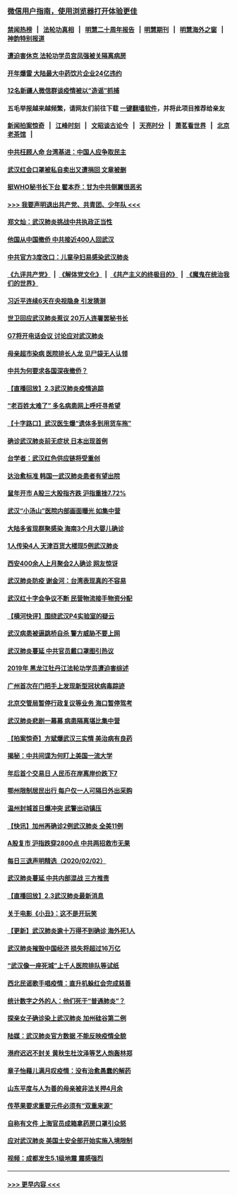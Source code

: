 ### [微信用户指南，使用浏览器打开体验更佳](https://github.com/gfw-breaker/banned-news1/blob/master/indexes/wechat-guide.md?t=0)
#### [禁闻热榜](热点新闻.md?t=0)  &nbsp;&nbsp;|&nbsp;&nbsp; [法轮功真相](https://github.com/gfw-breaker/truth/blob/master/README.md?t=0) &nbsp;&nbsp;|&nbsp;&nbsp; [明慧二十周年报告](https://github.com/gfw-breaker/mh-reports/blob/master/README.md?t=0) &nbsp;&nbsp;|&nbsp;&nbsp;[明慧期刊](https://github.com/gfw-breaker/mh-qikan) &nbsp;&nbsp;|&nbsp;&nbsp; [明慧海外之窗](https://github.com/gfw-breaker/mh-news/blob/master/README.md?t=0) &nbsp;&nbsp;|&nbsp;&nbsp; [神韵特别报道](https://github.com/gfw-breaker/mh-news/blob/master/shenyun.md?t=0)
#### [遭迫害休克 法轮功学员宫凤强被关隔离病房](../pages/nsc413/n11841492.md?t=02040222) 
#### [开年爆雷  大陆最大中药饮片企业24亿违约](../pages/nsc413/n11841904.md?t=02040222) 
#### [12名新疆人微信群谈疫情被以“造谣”抓捕](../pages/nsc413/n11839897.md?t=02040222) 
#### 五毛举报越来越频繁，请网友们前往下载 [一键翻墙软件](https://github.com/gfw-breaker/ssr-accounts)，并将此项目推荐给亲友
#### [新闻拍案惊奇](https://github.com/gfw-breaker/banned-news1/blob/master/pages/link4.md) &nbsp;&nbsp;|&nbsp;&nbsp; [江峰时刻](https://github.com/gfw-breaker/banned-news1/blob/master/pages/link4.md) &nbsp;&nbsp;|&nbsp;&nbsp; [文昭谈古论今](https://github.com/gfw-breaker/banned-news1/blob/master/pages/link4.md) &nbsp;&nbsp;|&nbsp;&nbsp; [天亮时分](https://github.com/gfw-breaker/banned-news1/blob/master/pages/link4.md) &nbsp;&nbsp;|&nbsp;&nbsp; [萧茗看世界](https://github.com/gfw-breaker/banned-news1/blob/master/pages/link4.md) &nbsp;&nbsp;|&nbsp;&nbsp; [北京老茶馆](https://github.com/gfw-breaker/banned-news1/blob/master/pages/link4.md) &nbsp;&nbsp;|&nbsp;&nbsp; 
#### [中共枉顾人命 台湾基进：中国人应争取民主](../pages/nsc413/n11841532.md?t=02040222) 
#### [武汉红会口罩被私自卖出又遭捐回 文章被删](../pages/nsc413/n11841871.md?t=02040222) 
#### [挺WHO秘书长下台 翟本乔：甘为中共侧翼很恶劣](../pages/nsc413/n11841484.md?t=02040222) 
#### [>>> 我要声明退出共产党、共青团、少年队 <<<](https://github.com/begood0513/goodnews/blob/master/quit/letter.md) 
#### [郑文灿：武汉肺炎挑战中共执政正当性](../pages/nsc413/n11841537.md?t=02040222) 
#### [他国从中国撤侨 中共接近400人回武汉](../pages/nsc413/n11841290.md?t=02040222) 
#### [中共官方3度改口：儿童孕妇易感染武汉肺炎](../pages/nsc413/n11841631.md?t=02040222) 
#### [《九评共产党》](https://github.com/begood0513/9ping.md/blob/master/README.md) &nbsp;|&nbsp; [《解体党文化》](../../../../jtdwh.md/blob/master/README.md)  &nbsp;|&nbsp; [《共产主义的终极目的》](../../../../gczydzjmd.md/blob/master/README.md) &nbsp;|&nbsp; [《魔鬼在统治我们的世界》](../../../../mgztzwmdsj.md/blob/master/README.md) 
#### [习近平连续6天在央视隐身 引发猜测](../pages/nsc413/n11841881.md?t=02040222) 
#### [世卫回应武汉肺炎惹议 20万人连署罢秘书长](../pages/nsc413/n11841664.md?t=02040222) 
#### [G7将开电话会议 讨论应对武汉肺炎](../pages/nsc413/n11841658.md?t=02040222) 
#### [母亲超市染病 医院排长人龙 见尸袋无人认领](../pages/nsc413/n11841762.md?t=02040222) 
#### [中共为何要求各国深夜撤侨？](../pages/nsc413/n11841731.md?t=02040222) 
#### [【直播回放】2.3武汉肺炎疫情追踪](../pages/nsc413/n11841577.md?t=02040222) 
#### [“老百姓太难了” 多名病患网上呼吁寻希望](../pages/nsc413/n11841565.md?t=02040222) 
#### [【十字路口】武汉医生爆“遗体多到用货车拖”](../pages/nsc413/n11840013.md?t=02040222) 
#### [确诊武汉肺炎前无症状 日本出现首例](../pages/nsc413/n11841567.md?t=02040222) 
#### [台学者：武汉红色供应链将受重创](../pages/nsc413/n11841596.md?t=02040222) 
#### [达治愈标准 韩国一武汉肺炎患者有望出院](../pages/nsc413/n11841523.md?t=02040222) 
#### [鼠年开市 A股三大股指齐跌 沪指重挫7.72%](../pages/nsc413/n11840461.md?t=02040222) 
#### [武汉“小汤山”医院内部画面曝光 如集中营](../pages/nsc413/n11841060.md?t=02040222) 
#### [大陆多省现群聚感染 海南3个月大婴儿确诊](../pages/nsc413/n11841274.md?t=02040222) 
#### [1人传染4人 天津百货大楼现5例武汉肺炎](../pages/nsc413/n11840677.md?t=02040222) 
#### [西安400余人上月聚会2人确诊 网友惊讶](../pages/nsc413/n11841178.md?t=02040222) 
#### [武汉肺炎防疫 谢金河：台湾表现真的不容易](../pages/nsc413/n11841120.md?t=02040222) 
#### [武汉红十字会争议不断 民营物流接手物资分配](../pages/nsc413/n11840733.md?t=02040222) 
#### [【横河快评】围绕武汉P4实验室的疑云](../pages/nsc413/n11840494.md?t=02040222) 
#### [武汉病患被逼跳桥自杀 警方威胁不要上网](../pages/nsc413/n11838521.md?t=02040222) 
#### [武汉肺炎蔓延 中共官员戴口罩图引热议](../pages/nsc413/n11840917.md?t=02040222) 
#### [2019年 黑龙江牡丹江法轮功学员遭迫害综述](../pages/nsc413/n11839335.md?t=02040222) 
#### [广州首次在门把手上发现新型冠状病毒踪迹](../pages/nsc413/n11840613.md?t=02040222) 
#### [北京交管局暂停行政复议等业务 海口暂停驾考](../pages/nsc413/n11840528.md?t=02040222) 
#### [武汉肺炎悲剧一幕幕 病患隔离堪比集中营](../pages/nsc413/n11838047.md?t=02040222) 
#### [【拍案惊奇】方斌爆武汉三实情 美治病有良药](../pages/nsc413/n11839984.md?t=02040222) 
#### [揭秘：中共间谍为何盯上美国一流大学](../pages/nsc413/n11840270.md?t=02040222) 
#### [年后首个交易日 人民币在岸离岸价跌下7](../pages/nsc413/n11840366.md?t=02040222) 
#### [鄂州限制居民出行 每户仅一人可隔日外出采购](../pages/nsc413/n11839131.md?t=02040222) 
#### [温州封城首日爆冲突 武警出动镇压](../pages/nsc413/n11839881.md?t=02040222) 
#### [【快讯】加州再确诊2例武汉肺炎 全美11例](../pages/nsc413/n11840339.md?t=02040222) 
#### [A股复市 沪指跌穿2800点 中共两招救市无果](../pages/nsc413/n11839859.md?t=02040222) 
#### [每日三退声明精选（2020/02/02）](../pages/nsc413/n11840257.md?t=02040222) 
#### [武汉肺炎蔓延 中共内部混战 三方推责](../pages/nsc413/n11839612.md?t=02040222) 
#### [【直播回放】2.3武汉肺炎最新消息](../pages/nsc413/n11840124.md?t=02040222) 
#### [关于电影《小丑》：这不是开玩笑](../pages/nsc413/n11839360.md?t=02040222) 
#### [【更新】武汉肺炎逾十万得不到确诊 海外死1人](../pages/nsc413/n11801312.md?t=02040222) 
#### [武汉肺炎摧毁中国经济 损失将超过16万亿](../pages/nsc413/n11839723.md?t=02040222) 
#### [“武汉像一座死城”上千人医院排队等试纸](../pages/nsc413/n11839724.md?t=02040222) 
#### [西北民谣歌手唱疫情：直升机躲红会完成慈善](../pages/nsc413/n11839757.md?t=02040222) 
#### [统计数字之外的人：他们死于“普通肺炎”？](../pages/nsc413/n11839788.md?t=02040222) 
#### [探亲女子确诊染上武汉肺炎 加州硅谷第二例](../pages/nsc413/n11839784.md?t=02040222) 
#### [陆媒：武汉肺炎官方数据 不能反映疫情全貌](../pages/nsc413/n11839828.md?t=02040222) 
#### [港府迟迟不封关 黄秋生杜汶泽等艺人炮轰林郑](../pages/nsc413/n11839562.md?t=02040222) 
#### [章子怡藉儿满月叹疫情：没有治愈愚蠢的解药](../pages/nsc413/n11839428.md?t=02040222) 
#### [山东平度与人为善的母亲被非法关押4月余](../pages/nsc413/n11834949.md?t=02040222) 
#### [传苹果要求重要元件必须有“双重来源”](../pages/nsc413/n11839717.md?t=02040222) 
#### [自称有文件 上海官员成箱拿药房口罩引众怒](../pages/nsc413/n11839279.md?t=02040222) 
#### [应对武汉肺炎 美国土安全部开始实施入境限制](../pages/nsc413/n11839729.md?t=02040222) 
#### [视频：成都发生5.1级地震 震感强烈](../pages/nsc413/n11839732.md?t=02040222) 

----
#### [ >>> 更早内容 <<< ](../indexes/nsc413-earlier.md)
